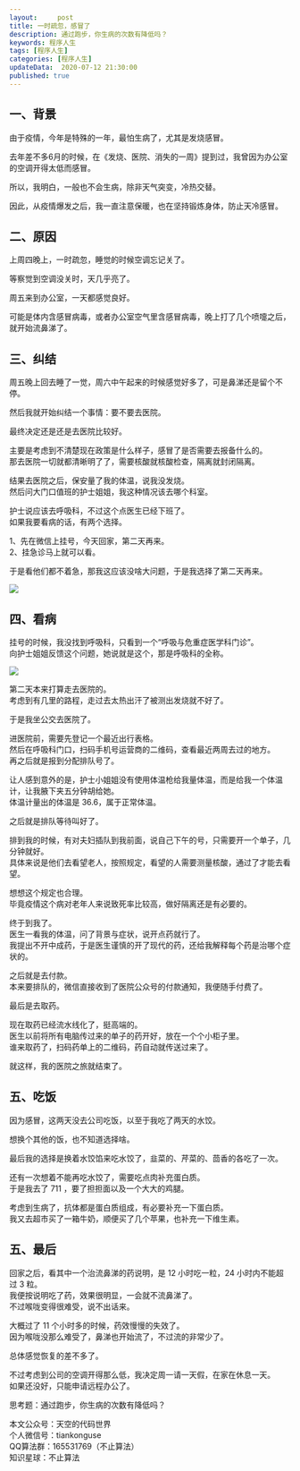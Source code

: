 ```yaml
---   
layout:     post  
title: 一时疏忽，感冒了  
description: 通过跑步，你生病的次数有降低吗？    
keywords: 程序人生  
tags: [程序人生]    
categories: [程序人生]  
updateData:  2020-07-12 21:30:00  
published: true  
---  
```



## 一、背景


由于疫情，今年是特殊的一年，最怕生病了，尤其是发烧感冒。  


去年差不多6月的时候，在《发烧、医院、消失的一周》提到过，我曾因为办公室的空调开得太低而感冒。  


所以，我明白，一般也不会生病，除非天气突变，冷热交替。  


因此，从疫情爆发之后，我一直注意保暖，也在坚持锻炼身体，防止天冷感冒。  


## 二、原因


上周四晚上，一时疏忽，睡觉的时候空调忘记关了。  


等察觉到空调没关时，天几乎亮了。  


周五来到办公室，一天都感觉良好。  


可能是体内含感冒病毒，或者办公室空气里含感冒病毒，晚上打了几个喷嚏之后，就开始流鼻涕了。  


## 三、纠结 


周五晚上回去睡了一觉，周六中午起来的时候感觉好多了，可是鼻涕还是留个不停。  


然后我就开始纠结一个事情：要不要去医院。  


最终决定还是还是去医院比较好。  


主要是考虑到不清楚现在政策是什么样子，感冒了是否需要去报备什么的。  
那去医院一切就都清晰明了了，需要核酸就核酸检查，隔离就封闭隔离。  


结果去医院之后，保安量了我的体温，说我没发烧。  
然后问大门口值班的护士姐姐，我这种情况该去哪个科室。  


护士说应该去呼吸科，不过这个点医生已经下班了。  
如果我要看病的话，有两个选择。  


1、先在微信上挂号，今天回家，第二天再来。  
2、挂急诊马上就可以看。  


于是看他们都不着急，那我这应该没啥大问题，于是我选择了第二天再来。  


![](http://res2020.tiankonguse.com/images/2020/07/12/001.png)  


## 四、看病  


挂号的时候，我没找到呼吸科，只看到一个“呼吸与危重症医学科门诊”。  
向护士姐姐反馈这个问题，她说就是这个，那是呼吸科的全称。  



![](http://res2020.tiankonguse.com/images/2020/07/12/001.png)  


第二天本来打算走去医院的。  
考虑到有几里的路程，走过去太热出汗了被测出发烧就不好了。  


于是我坐公交去医院了。  


进医院前，需要先登记一个最近出行表格。  
然后在呼吸科门口，扫码手机号运营商的二维码，查看最近两周去过的地方。  
再之后就是报到分配排队号了。  


让人感到意外的是，护士小姐姐没有使用体温枪给我量体温，而是给我一个体温计，让我腋下夹五分钟胡给她。  
体温计量出的体温是 36.6，属于正常体温。  


之后就是排队等待叫好了。  


排到我的时候，有对夫妇插队到我前面，说自己下午的号，只需要开一个单子，几分钟就好。  
具体来说是他们去看望老人，按照规定，看望的人需要测量核酸，通过了才能去看望。  


想想这个规定也合理。  
毕竟疫情这个病对老年人来说致死率比较高，做好隔离还是有必要的。  


终于到我了。  
医生一看我的体温，问了背景与症状，说开点药就行了。  
我提出不开中成药，于是医生谨慎的开了现代的药，还给我解释每个药是治哪个症状的。  


之后就是去付款。  
本来要排队的，微信直接收到了医院公众号的付款通知，我便随手付费了。  


最后是去取药。  


现在取药已经流水线化了，挺高端的。  
医生以前将所有电脑传过来的单子的药开好，放在一个个小柜子里。  
谁来取药了，扫码药单上的二维码，药自动就传送过来了。  


就这样，我的医院之旅就结束了。  


## 五、吃饭  


因为感冒，这两天没去公司吃饭，以至于我吃了两天的水饺。  


想换个其他的饭，也不知道选择啥。  


最后我的选择是换着水饺馅来吃水饺了，韭菜的、芹菜的、茴香的各吃了一次。  


还有一次想着不能再吃水饺了，需要吃点肉补充蛋白质。  
于是我去了 711 ，要了担担面以及一个大大的鸡腿。  


考虑到生病了，抗体都是蛋白质组成，有必要补充一下蛋白质。  
我又去超市买了一箱牛奶，顺便买了几个苹果，也补充一下维生素。  


## 五、最后  


回家之后，看其中一个治流鼻涕的药说明，是 12 小时吃一粒，24 小时内不能超过 3 粒。  
我便按说明吃了药，效果很明显，一会就不流鼻涕了。  
不过喉咙变得很难受，说不出话来。  


大概过了 11 个小时多的时候，药效慢慢的失效了。  
因为喉咙没那么难受了，鼻涕也开始流了，不过流的非常少了。  


总体感觉恢复的差不多了。  


不过考虑到公司的空调开得那么低，我决定周一请一天假，在家在休息一天。  
如果还没好，只能申请远程办公了。  


思考题：通过跑步，你生病的次数有降低吗？  



本文公众号：天空的代码世界  
个人微信号：tiankonguse  
QQ算法群：165531769（不止算法）  
知识星球：不止算法  

